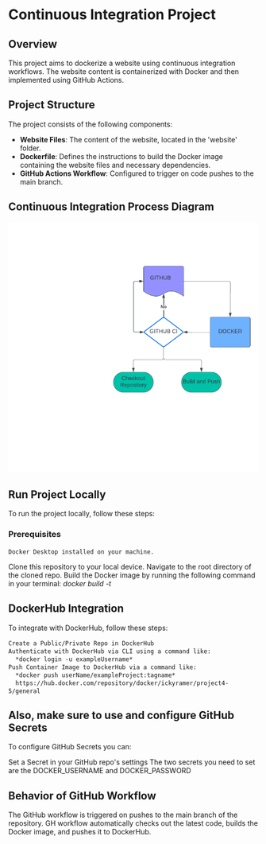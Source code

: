 # Continuous Integration Project

## Overview
This project aims to dockerize a website using continuous integration workflows. The website content is containerized with Docker and then implemented using GitHub Actions.

## Project Structure
The project consists of the following components:
- **Website Files**: The content of the website, located in the 'website' folder.
- **Dockerfile**: Defines the instructions to build the Docker image containing the website files and necessary dependencies.
- **GitHub Actions Workflow**: Configured to trigger on code pushes to the main branch.

## Continuous Integration Process Diagram
![Continuous Integration Process Diagram](DIAGRAM.png)

## Run Project Locally

To run the project locally, follow these steps:
### Prerequisites
    Docker Desktop installed on your machine.
Clone this repository to your local device.
Navigate to the root directory of the cloned repo.
Build the Docker image by running the following command in your terminal:
  *docker build -t <your-image-name>*

## DockerHub Integration

To integrate with DockerHub, follow these steps:

    Create a Public/Private Repo in DockerHub
    Authenticate with DockerHub via CLI using a command like:
      *docker login -u exampleUsername*
    Push Container Image to DockerHub via a command like:
      *docker push userName/exampleProject:tagname*
      https://hub.docker.com/repository/docker/ickyramer/project4-5/general

## Also, make sure to use and configure GitHub Secrets

To configure GitHub Secrets you can:

  Set a Secret in your GitHub repo's settings
  The two secrets you need to set are the DOCKER_USERNAME and DOCKER_PASSWORD

## Behavior of GitHub Workflow

The GitHub workflow is triggered on pushes to the main branch of the repository. GH workflow automatically checks out the latest code, builds the Docker image, and pushes it to DockerHub.
